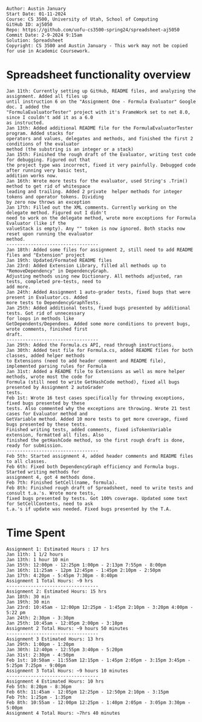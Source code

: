 ```
Author: Austin January
Start Date: 01-11-2024
Course: CS 3500, University of Utah, School of Computing
GitHub ID: aj5050
Repo: https://github.com/uofu-cs3500-spring24/spreadsheet-aj5050
Commit Date: 2-9-2024 9:15am
Solution: Spreadsheet
Copyright: CS 3500 and Austin January - This work may not be copied for use in Academic Coursework.
```
# Spreadsheet functionality overview
	Jan 11th: Currently setting up GitHub, README files, and analyzing the assignment. Added all files up
	until instruction 6 on the "Assignment One - Formula Evaluator" Google doc. I added the
	"FormulaEvaluatorTester" project with it's FrameWork set to net 8.0, since I couldn't add it as a 6.0
	as instructed. 
	Jan 13th: Added additional README file for the FormulaEvaluatorTester program. Added stacks for
	operators and values, delegates and methods, and finished the first 2 conditions of the evaluator
	method (the substring is an integer or a stack)
	Jan 15th: Finished the rough draft of the Evaluator, writing test code for debugging. Figured out that
	the project type was incorrect, fixed it very painfully. Debugged code after running very basic test,
	addition works now.
	Jan 16th: Wrote more tests for the evaluator, used String's .Trim() method to get rid of whitespace
	leading and trailing. Added 2 private  helper methods for integer tokens and operator tokens. Dividing
	by zero now throws an exception
	Jan 17th: Filled out the XML comments. Currently working on the delegate method. Figured out I didn't
	need to work on the delegate method, wrote more exceptions for Formula Evaluator (like if the
	valueStack is empty). Any "" token is now ignored. Both stacks now reset upon running the evaluator
	method.
	----------------------------------
	Jan 18th: Added some files for assignment 2, still need to add README files and "Extension" project
	Jan 19th: Updated/Formated README files
	Jan 23rd: Added Extension Library, filled all methods up to "RemoveDependency" in DependencyGraph.
	Adjusting methods using new Dictionary. All methods adjusted, ran tests, completed pre-tests, need to
	add more.
	Jan 24th: Added Assignment 1 auto-grader tests, fixed bugs that were present in Evaluator.cs. Added
	more tests to DependencyGraphTests.
	Jan 25th: Added additional tests, fixed bugs presented by additional tests. Got rid of unnecessary
	for loops in methods like
	GetDependents/Dependees. Added some more conditions to prevent bugs, wrote comments, finished first
	draft.
	----------------------------------
	Jan 29th: Added the Formula.cs API, read through instructions.
	Jan 30th: Added test file for Formula.cs, added README files for both classes, added helper methods
	to Extensions (need to add header comment and README file), implemented parsing rules for Formula
	Jan 31st: Added a README file to Extensions as well as more helper methods, wrote most the code for 
	Formula (still need to write GetHashCode method), fixed all bugs presented by Assignment 2 autoGrader
	tests. 
	Feb 1st: Wrote 16 test cases specifically for throwing exceptions, fixed bugs presented by these 
	tests. Also commented why the exceptions are throwing. Wrote 21 test cases for Evaluator method and 
	GetVariable method. Added 10 more tests to get more coverage, fixed bugs presented by these tests.
	Finished writing tests, added comments, fixed isTokenVariable extension, formatted all files. Also
	finished the getHashCode method, so the first rough draft is done, ready for submission. 
	----------------------------------
	Feb 5th: Started assignment 4, added header comments and README files to all classes. 
	Feb 6th: Fixed both DependencyGraph efficiency and Formula bugs. Started writing methods for 
	assignment 4, got 4 methods done. 
	Feb 7th: Finished SetCell(name, formula).
	Feb 8th: Finished rough draft of Spreadsheet, need to write tests and consult t.a.'s. Wrote more tests,
	fixed bugs presented by tests. Got 100% coverage. Updated some text for SetCellContents, need to ask
	t.a.'s if update was needed. Fixed bugs presented by the T.A.
# Time Spent
	Assignment 1: Estimated Hours : 17 hrs
	Jan 11th: 1 1/2 hours
	Jan 13th: 1 hour 10 min
	Jan 15th: 12:00pm - 12:25pm 1:00pm - 2:13pm 7:55pm - 8:00pm 
	Jan 16th: 11:25am - 12pm 12:45pm - 1:45pm 2:10pm - 2:50pm 
	Jan 17th: 4:20pm - 5:45pm 7:30pm - 8:40pm 
	Assignment 1 Total Hours: ~9 hrs
	----------------------------------
	Assignment 2: Estimated Hours: 15 hrs
	Jan 18th: 30 min
	Jan 19th: 30 min 
	Jan 23rd: 10:45am - 12:00pm 12:25pm - 1:45pm 2:10pm - 3:20pm 4:00pm - 5:22 pm 
	Jan 24th: 2:30pm - 3:30pm 
	Jan 25th: 10:45am - 12:05pm 2:00pm - 3:10pm 
	Assignment 2 Total Hours: ~9 hours 50 minutes
	----------------------------------
	Assignment 3 Estimated Hours: 13 hrs
	Jan 29th: 1:00pm - 1:20pm
	Jan 30th: 12:40pm - 12:55pm 3:40pm - 5:20pm
	Jan 31st: 2:30pm - 4:50pm
	Feb 1st: 10:50am - 11:55am 12:15pm - 1:45pm 2:05pm - 3:15pm 3:45pm - 5:25pm 7:25pm - 9:00pm
	Assignment 3 Total Hours: ~9 hours 10 minutes
	----------------------------------
	Assignment 4 Estimated Hours: 10 hrs
	Feb 5th: 8:20pm - 8:36pm
	Feb 6th: 11:45am - 12:05pm 12:25pm - 12:50pm 2:10pm - 3:15pm 
	Feb 7th: 1:25pm - 1:35pm
	Feb 8th: 10:55am - 12:00pm 12:25pm - 1:40pm 2:05pm - 3:05pm 3:30pm - 5:00pm
	Assignment 4 Total Hours: ~7hrs 40 minutes